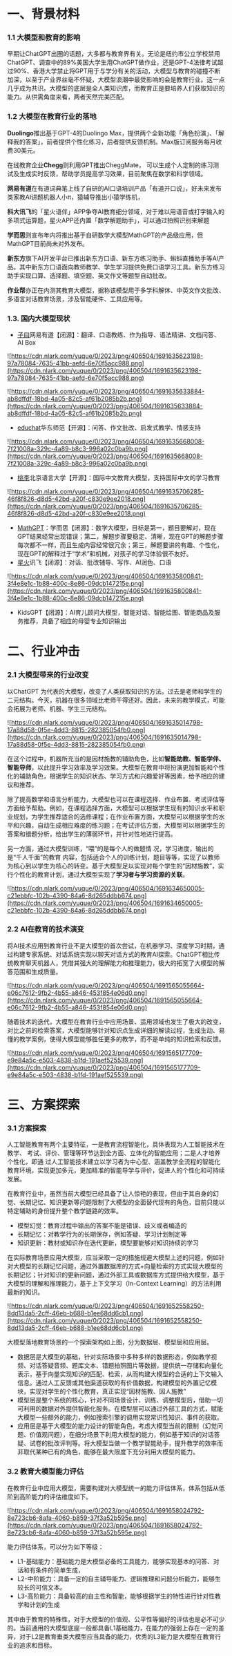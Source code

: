 # 一、背景材料

### 1.1 大模型和教育的影响

早期让ChatGPT出圈的话题，大多都与教育界有关。无论是纽约市公立学校禁用ChatGPT、调查中的89%美国大学生用ChatGPT做作业，还是GPT-4法律考试超过90%、香港大学禁止将GPT用于与学分有关的活动，大模型与教育的碰撞不断加深，以至于产业界丝毫不怀疑，大模型浪潮中最受影响的会是教育行业。这一点几乎成为共识。大模型的底层是全人类知识库，而教育正是要培养人们获取知识的能力。从供需角度来看，两者天然完美匹配。

### 1.2 大模型在教育行业的落地

**Duolingo**推出基于GPT-4的Duolingo Max，提供两个全新功能「角色扮演」、「解释我的答案」，前者提供个性化练习，后者提供反馈机制。Max版订阅服务每月收费30美元。

在线教育企业**Chegg**则利用GPT推出CheggMate， 可以生成个人定制的练习测试及生成实时反馈，帮助学员提高学习效果，目前聚焦在数学和科学领域。

**网易有道**在有道词典笔上线了自研的AI口语培训产品「有道开口说」，好未来发布类家教AI讲题机器人小π，猿辅导推出小猿学练机，

**科大讯飞**的「星火语伴」APP争夺AI教育细分领域，对于难以用语音或打字输入的多项式运算题，星火APP还内置「数学解题助手」，可以通过拍照识别来解题

**学而思**则宣布年内将推出基于自研数学大模型MathGPT的产品级应用，但MathGPT目前尚未对外发布。

**新东方**旗下AI开发平台已推出新东方口语、新东方练习助手、蝌蚪直播助手等AI产品。其中新东方口语面向教师教学、学生学习提供免费口语学习工具。新东方练习助手实现口算、选择题、填空题、英文作文等题型自动批改。

**作业帮**亦正在内测其教育大模型，据称该模型用于多学科解体、中英文作文批改、多语言对话教育场景，涉及智能硬件、工具应用等。

### 1.3. 国内大模型现状

- [子曰](https://aicenter.youdao.com/#/home)网易有道【闭源】：翻译、口语教练、作为指导、语法精讲、文档问答、AI Box

![https://cdn.nlark.com/yuque/0/2023/png/406504/1691635623198-97a78084-7635-41bb-aefd-6e70f5acc988.png](https://cdn.nlark.com/yuque/0/2023/png/406504/1691635623198-97a78084-7635-41bb-aefd-6e70f5acc988.png)

![https://cdn.nlark.com/yuque/0/2023/png/406504/1691635633884-ab8dffdf-18bd-4a05-82c5-af61b2085b2b.png](https://cdn.nlark.com/yuque/0/2023/png/406504/1691635633884-ab8dffdf-18bd-4a05-82c5-af61b2085b2b.png)

- [educhat](https://github.com/icalk-nlp/EduChat)华东师范【开源】：问答、作文批改、启发式教学、情感支持

![https://cdn.nlark.com/yuque/0/2023/png/406504/1691635668008-7f21008a-329c-4a89-b8c3-996a02c0ba9b.png](https://cdn.nlark.com/yuque/0/2023/png/406504/1691635668008-7f21008a-329c-4a89-b8c3-996a02c0ba9b.png)

- [桃李](https://github.com/blcuicall/taoli)北京语言大学【开源】：国际中文教育大模型，支持国际中文的学习教育

![https://cdn.nlark.com/yuque/0/2023/png/406504/1691635706285-46f8f826-d8d5-42bd-a20f-c830e9ee2018.png](https://cdn.nlark.com/yuque/0/2023/png/406504/1691635706285-46f8f826-d8d5-42bd-a20f-c830e9ee2018.png)

- [MathGPT](https://mp.weixin.qq.com/s/evLrZAFKa9mCplcqZnpZMw)：学而思【闭源】：数学大模型，目标是第一，题目要解对，现在GPT结果经常出现错误；第二，解题步骤要稳定、清晰，现在GPT的解题步骤每次都不一样，而且生成内容经常很冗余；第三，解题要讲的有趣、个性化，现在GPT的解释过于“学术”和机械，对孩子的学习体验很不友好。
- [星火](https://xinghuo.xfyun.cn/desk)讯飞【闭源】：对话、批改辅导、写作、AI润色、口语

![https://cdn.nlark.com/yuque/0/2023/png/406504/1691635800841-3f4e8e1c-1b88-400c-8e86-09dcb147215e.png](https://cdn.nlark.com/yuque/0/2023/png/406504/1691635800841-3f4e8e1c-1b88-400c-8e86-09dcb147215e.png)

- KidsGPT【闭源】：AI育儿顾问大模型，智能对话、智能绘图、智能商品及服务推荐，具备了相应的母婴专业知识输出

# 二、行业冲击

### 2.1 大模型带来的行业改变

以ChatGPT 为代表的大模型，改变了人类获取知识的方法。过去是老师和学生的二元结构。今天，机器在很多领域比老师干得还好。因此，未来的教学模式，可能会拓展为老师、机器、学生三元结构。

![https://cdn.nlark.com/yuque/0/2023/png/406504/1691635014798-17a88d58-0f5e-4dd3-8815-282385054fb0.png](https://cdn.nlark.com/yuque/0/2023/png/406504/1691635014798-17a88d58-0f5e-4dd3-8815-282385054fb0.png)

在这个过程中，机器所充当的是因材施教的辅助角色，比如**智能助教、智能学伴、智能导师**，以此提升学习效率及学习效果。大模型在教育中将扮演更加智能和个性化的辅助角色，根据学生的知识状态、学习方式和兴趣爱好等因素，给予相应的建议和推荐。

除了提高数学和语言分析能力，大模型也可以在课程选择、作业布置、考试评估等方面给予帮助。例如，在课程选择方面，大模型可以根据学生现有的知识水平和职业规划，为学生推荐适合的选修课程；在作业布置方面，大模型可以根据学生的水平和兴趣，自动生成相应难度的练习题；在考试评估方面，大模型可以根据学生的答案和错题分析，给出学生的薄弱环节，并针对性地进行提高。

另一方面，通过大模型训练，“喂”的是每个人的做题情 况，学习进度，输出的是“千人千面”的教育 内容，包括适合个人的训练计划，题目等等，实现了以教师为核心到以学生为核心的转变。基于大模型足以实现对每个学生的“因材施教”，实行个性化的教育计划，通过大模型实现了**学习者与学习资源的关联**。

![https://cdn.nlark.com/yuque/0/2023/png/406504/1691634650005-c21ebbfc-102b-4390-84a6-8d265ddbb674.png](https://cdn.nlark.com/yuque/0/2023/png/406504/1691634650005-c21ebbfc-102b-4390-84a6-8d265ddbb674.png)

### 2.2 AI在教育的技术演变

将AI技术应用到教育行业不是大模型的首次尝试，在机器学习、深度学习时期，通过构建专家系统、对话系统实现以聊天对话方式的教育AI探索。ChatGPT相比传统教育聊天机器人，凭借其强大的理解能力和推理能力，极大的拓宽了大模型的解答范围和生成质量。

![https://cdn.nlark.com/yuque/0/2023/png/406504/1691565055664-e06c7612-9fb2-4b55-a846-453f854e06d0.png](https://cdn.nlark.com/yuque/0/2023/png/406504/1691565055664-e06c7612-9fb2-4b55-a846-453f854e06d0.png)

随着技术的迭代，大模型在教育行业中应用场景、适用领域也发生了极大的改变，对比之前的检索答案，大模型能够针对知识点生成详细的解读过程，生成生动、易懂的教学案例，使得大模型能够胜任更多的教学，而不是单纯的知识检索和反馈。

![https://cdn.nlark.com/yuque/0/2023/png/406504/1691565177709-e9e84a5c-e503-4838-b1fd-191aef525539.png](https://cdn.nlark.com/yuque/0/2023/png/406504/1691565177709-e9e84a5c-e503-4838-b1fd-191aef525539.png)

# 三、方案探索

### 3.1 方案探索

人工智能教育有两个主要特征，一是教育流程智能化，具体表现为人工智能技术在教学、 考试、评价、管理等环节达到全方面、立体化的智能应用；二是人才培养个性化，即通 过人工智能技术建立以学习者为中心型、涵盖教学全流程的智能化教育环境，实现更加多元，更加精准的智能导学与评价，促进人的个性化和可持续发展。

在教育行业中，虽然当前大模型已经具备了让人惊艳的表现，但由于其自身的幻觉、长期记忆、知识更新等问题限制了大模型的全面替代现有的角色，目前只能以特定辅助的身份提升整个教学链路的效率。

- 模型幻觉：教育过程中输出的答案不能是错误、歧义或者编造的
- 长期记忆：对教学行为的长期保存，例如答疑、学习计划制定等
- 知识更新：教材或知识存在迭代更新，模型要能够对知识持续的学习

在实际教育场景应用大模型，应当采取一定的措施规避大模型上述的问题，例如针对大模型的长期记忆问题，通过外置数据库的方式+向量检索的方式实现大模型的长期记忆；针对知识的更新问题，通过外部工具或数据库方式提供给大模型，基于大模型的理解和推理能力，基于上下文学习（In-Context Learning）的方法利用最新的知识。

![https://cdn.nlark.com/yuque/0/2023/png/406504/1691652558250-8dd13da5-2cff-46eb-b688-b1ee68dd6cb1.png](https://cdn.nlark.com/yuque/0/2023/png/406504/1691652558250-8dd13da5-2cff-46eb-b688-b1ee68dd6cb1.png)

大模型落地教育场景的一个探索架构如上图，分为数据层、模型层和应用层。

- 数据层是大模型的基础，针对实际场景中多种多样的数据形态，例如教学视频、对话答疑音频、题库文本、错题拍照图片等数据，提供统一存储和向量化表示，基于向量实现知识的匹配、检索，从而构建大模型的合适的上下文输入信息。通过人工反馈或其他渠道获取的有价值数据，构建模型的外置记忆模块，实现对学生的个性化教育，真正实现“因材施教、因人施教”
- 模型层是整个系统的核心，针对不同场景设计、训练、调整模型后，借助一切可利用的数据对外提供智能化服务。在模型层可以通过外部工具的方式，赋能大模型一些额外的能力，例如搜索引擎的调用实现常识性知识、事件的获取。
- 应用层是基于大模型的能力设计的智能角色，考虑大模型当前的限制（幻觉问题、价值观问题），在细分场景下利用大模型的能力，例如基于知识的对话答疑、试卷的批改评判等。将大模型当做一个教学智能助手，提升教学的效率而非取代某种已有的角色，能够在最大限度下充分利用大模型的能力。

### 3.2 教育大模型能力评估

在教育行业中应用大模型，需要构建对大模型统一的能力评估体系，体系包括从低阶到高阶能力的评估维度如下。

![https://cdn.nlark.com/yuque/0/2023/png/406504/1691658024792-8e723cb6-8afa-4060-b859-37f3a52b595e.png](https://cdn.nlark.com/yuque/0/2023/png/406504/1691658024792-8e723cb6-8afa-4060-b859-37f3a52b595e.png)

能力评估体系，可以分为如下等级：

- L1-基础能力：基础能力是大模型必备的工具能力，能够实现基本的问答、对话和有条件的简单生成，
- L2-中阶能力：具备一定的自主辅导能力、逻辑推理和问题分析能力，能够生较长的可信文本。
- L3-高阶能力：具备较高的自主性和智能，能够根据学生的特性进行针对性教学和计划的生成

其中由于教育的特殊性，对于大模型的价值观、公平性等偏好的评估也是必不可少的。当前通用的大模型底座一般都具备L1基础能力，在能力的强弱上存在一定的差异，对于L2是教育垂类大模型应当具备的能力，优秀的L3能力是大模型在教育行业的追求和目标。